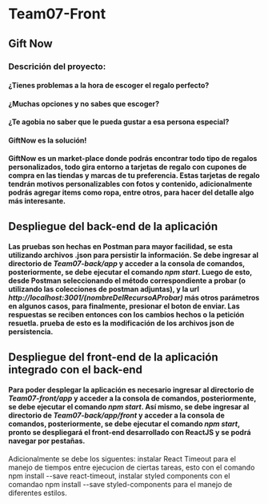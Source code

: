 # Team07-Front
## Gift Now
### Descrición del proyecto:
#### ¿Tienes problemas a la hora de escoger el regalo perfecto?
#### ¿Muchas opciones y no sabes que escoger?
#### ¿Te agobia no saber que le pueda gustar a esa persona especial?
#### GiftNow es la solución!
#### GiftNow es un market-place donde podrás encontrar todo tipo de regalos personalizados, todo gira entorno a tarjetas de regalo con cupones de compra en las tiendas y marcas de tu preferencia. Estas tarjetas de regalo tendrán motivos personalizables con fotos y contenido, adicionalmente podrás agregar items como ropa, entre otros, para hacer del detalle algo más interesante.

## Despliegue del back-end de la aplicación
#### Las pruebas son hechas en Postman para mayor facilidad, se esta utilizando archivos .json para persistir la información. Se debe ingresar al directorio de *Team07-back/app* y acceder a la consola de comandos, posteriormente, se debe ejecutar el comando *npm start*. Luego de esto, desde Postman seleccionando el método correspondiente a probar (o utilizando las colecciones de postman adjuntas), y la url *http://localhost:3001/(nombreDelRecursoAProbar)* más otros parámetros en algunos casos, para finalmente, presionar el boton de enviar. Las respuestas se reciben entonces con los cambios hechos o la petición resuetla. prueba de esto es la modificación de los archivos json de persistencia.

## Despliegue del front-end de la aplicación integrado con el back-end
#### Para poder desplegar la aplicación es necesario ingresar al directorio de *Team07-front/app* y acceder a la consola de comandos, posteriormente, se debe ejecutar el comando *npm start*. Así mismo, se debe ingresar al directorio de *Team07-back/app/front* y acceder a la consola de comandos, posteriormente, se debe ejecutar el comando *npm start*, pronto se despliegará el front-end desarrollado con ReactJS y se podrá navegar por pestañas.

Adicionalmente se debe los siguentes: instalar React Timeout para el manejo de tiempos entre ejecucion de ciertas tareas, esto con el comando npm install --save react-timeout, instalar styled components con el comandao npm install --save styled-components para el manejo de diferentes estilos.
